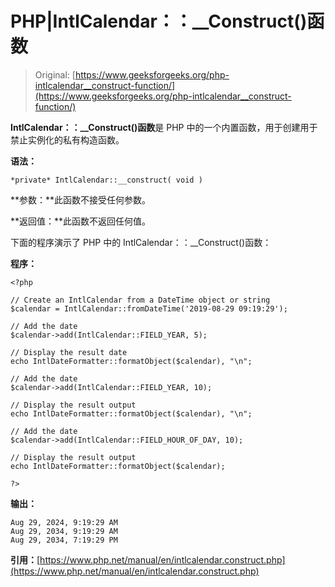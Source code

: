 # PHP|IntlCalendar：：__Construct()函数

> Original: [https://www.geeksforgeeks.org/php-intlcalendar__construct-function/](https://www.geeksforgeeks.org/php-intlcalendar__construct-function/)

**IntlCalendar：：__Construct()函数**是 PHP 中的一个内置函数，用于创建用于禁止实例化的私有构造函数。

**语法：**

```
*private* IntlCalendar::__construct( void )
```

**参数：**此函数不接受任何参数。

**返回值：**此函数不返回任何值。

下面的程序演示了 PHP 中的 IntlCalendar：：__Construct()函数：

**程序：**

```
<?php

// Create an IntlCalendar from a DateTime object or string
$calendar = IntlCalendar::fromDateTime('2019-08-29 09:19:29');

// Add the date
$calendar->add(IntlCalendar::FIELD_YEAR, 5);

// Display the result date
echo IntlDateFormatter::formatObject($calendar), "\n";

// Add the date
$calendar->add(IntlCalendar::FIELD_YEAR, 10);

// Display the result output
echo IntlDateFormatter::formatObject($calendar), "\n";

// Add the date
$calendar->add(IntlCalendar::FIELD_HOUR_OF_DAY, 10);

// Display the result output
echo IntlDateFormatter::formatObject($calendar);

?>
```

**输出：**

```
Aug 29, 2024, 9:19:29 AM
Aug 29, 2034, 9:19:29 AM
Aug 29, 2034, 7:19:29 PM

```

**引用：**[https://www.php.net/manual/en/intlcalendar.construct.php](https://www.php.net/manual/en/intlcalendar.construct.php)